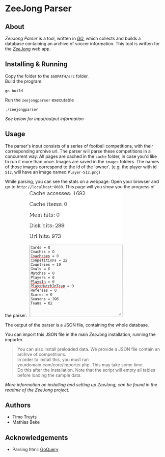 ZeeJong Parser
==============

About
-----

*ZeeJong Parser* is a tool, written in [*GO*](http://golang.org), which collects and builds a database containing an archive of soccer information. This tool is written for the [*ZeeJong*](https://github.com/DenBeke/ZeeJong) web app.


Installing & Running
--------------------

Copy the folder to the `$GOPATH/src` folder.  
Build the program:

    go build

Run the `zeejongparser` executable

    ./zeejongparser


*See below for input/output information*

Usage
-----

The parser's input consists of a series of football competitions, with their corresponding archive url.
The parser will parse these competitions in a concurrent way.
All pages are cached in the `cache` folder, in case you'd like to run it more than once.
Images are saved in the `images` folders.
The names of those images correspond to the id of the 'owner'. (e.g. the player with id `512`, will have an image named `Player-512.png`)

While parsing, you can see the stats on a webpage. Open your browser and go to `http://localhost:8080`. This page will you show you the progress of the parser.
![demo](/demo.png)

The output of the parser is a JSON file, containing the whole database.

You can import this JSON file in the main *ZeeJong* installation, running the importer.

> You can also install preloaded data. We provide a JSON file contain an archive of competitions.  
> In order to install this, you must run yourdomain.com/core/importer.php. This may take some time.  
> Do this after the installation. Note that the script will empty all tables before loading the sample data.

*More information on installing and setting up ZeeJong, can be found in the readme of the ZeeJong project.*



Authors
-------

- Timo Truyts
- Mathias Beke


Acknowledgements
----------------

- Parsing html: [GoQuery](https://github.com/PuerkitoBio/goquery)
